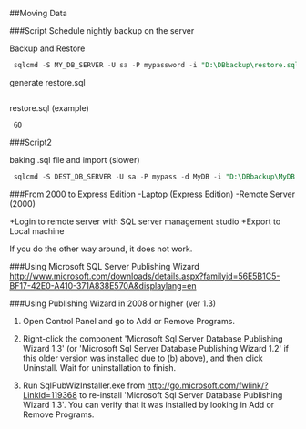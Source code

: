 
##Moving Data

###Script
Schedule nightly backup on the server

Backup and Restore

```sql server
 sqlcmd -S MY_DB_SERVER -U sa -P mypassword -i "D:\DBbackup\restore.sql"
 ```
generate restore.sql

```sql server
 ```
restore.sql (example)
```sql server
 GO
 ```


###Script2

baking .sql file and import (slower)
```sql server
 sqlcmd -S DEST_DB_SERVER -U sa -P mypass -d MyDB -i "D:\DBbackup\MyDB.sql" -o "D:\DBbackup\log.txt"
 ```
###From 2000 to Express Edition
-Laptop (Express Edition)
-Remote Server (2000)

+Login to remote server with SQL server management studio
+Export to Local machine

If you do the other way around, it does not work.

###Using Microsoft SQL Server Publishing Wizard
http://www.microsoft.com/downloads/details.aspx?familyid=56E5B1C5-BF17-42E0-A410-371A838E570A&displaylang=en


###Using Publishing Wizard in 2008 or higher (ver 1.3)
1. Open Control Panel and go to Add or Remove Programs.

2. Right-click the component 'Microsoft Sql Server Database Publishing Wizard 1.3' (or 'Microsoft Sql Server Database Publishing Wizard 1.2' if this older version was installed due to (b) above), and then click Uninstall. Wait for uninstallation to finish.

3. Run SqlPubWizInstaller.exe from http://go.microsoft.com/fwlink/?LinkId=119368  to re-install 'Microsoft Sql Server Database Publishing Wizard 1.3'. You can verify that it was installed by looking in Add or Remove Programs.


```sql server
 ```



